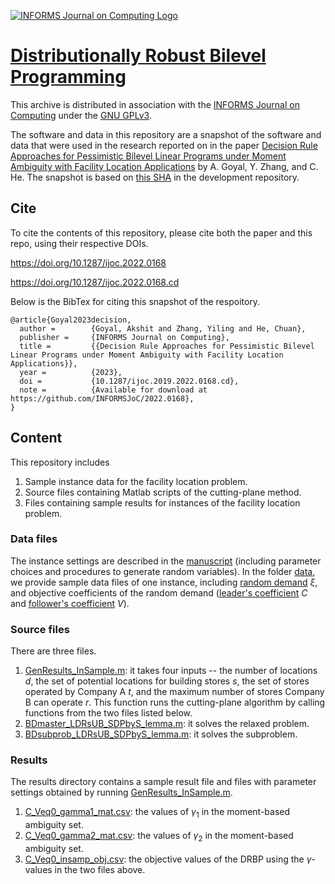 [![INFORMS Journal on Computing Logo](https://INFORMSJoC.github.io/logos/INFORMS_Journal_on_Computing_Header.jpg)](https://pubsonline.informs.org/journal/ijoc)

# [Distributionally Robust Bilevel Programming](https://doi.org/10.1287/ijoc.2022.0168)

This archive is distributed in association with the [INFORMS Journal on
Computing](https://pubsonline.informs.org/journal/ijoc) under the [GNU GPLv3](LICENSE).

The software and data in this repository are a snapshot of the software and data
that were used in the research reported on in the paper 
[Decision Rule Approaches for Pessimistic Bilevel Linear Programs under Moment Ambiguity with Facility Location Applications](https://doi.org/10.1287/ijoc.2022.0168) by A. Goyal, Y. Zhang, and C. He. 
The snapshot is based on 
[this SHA](https://github.com/tkralphs/JoCTemplate/commit/f7f30c63adbcb0811e5a133e1def696b74f3ba15) 
in the development repository. 

## Cite

To cite the contents of this repository, please cite both the paper and this repo, using their respective DOIs.

https://doi.org/10.1287/ijoc.2022.0168

https://doi.org/10.1287/ijoc.2022.0168.cd

Below is the BibTex for citing this snapshot of the respoitory.

```
@article{Goyal2023decision,
  author =        {Goyal, Akshit and Zhang, Yiling and He, Chuan},
  publisher =     {INFORMS Journal on Computing},
  title =         {{Decision Rule Approaches for Pessimistic Bilevel Linear Programs under Moment Ambiguity with Facility Location Applications}},
  year =          {2023},
  doi =           {10.1287/ijoc.2019.2022.0168.cd},
  note =          {Available for download at https://github.com/INFORMSJoC/2022.0168},
}  
```

## Content

This repository includes

1. Sample instance data for the facility location problem.
2. Source files containing Matlab scripts of the cutting-plane method.
3. Files containing sample results for instances of the facility location problem.

<!--1. Files describing the data formats and results.-->

### Data files

The instance settings are described in the [manuscript](https://doi.org/10.1287/ijoc.2022.0168) (including parameter choices and procedures to generate random variables). In the folder [data](data), we provide sample data files of one instance, including [random demand](data/ksi_in-sample.csv) $\xi$, and objective coefficients of the random demand ([leader's coefficient](data/C.csv) $C$ and [follower's coefficient](data/V.csv) $V$).

### Source files
There are three files.

1. [GenResults_InSample.m](src/GenResults_InSample.m): it takes four inputs -- the number of locations $d$, the set of potential locations for building stores $s$, the set of stores operated by Company A $t$, and the maximum number of stores Company B can operate $r$. This function runs the cutting-plane algorithm by calling functions from the two files listed below.
2. [BDmaster_LDRsUB_SDPbyS_lemma.m](src/BDmaster_LDRsUB_SDPbyS_lemma.m): it solves the relaxed problem.
3. [BDsubprob_LDRsUB_SDPbyS_lemma.m](src/BDsubprob_LDRsUB_SDPbyS_lemma.m): it solves the subproblem.

### Results

The results directory contains a sample result file and files with parameter settings obtained by running [GenResults_InSample.m](src/GenResults_InSample.m). 
1. [C_Veq0_gamma1_mat.csv](results/C_Veq0_gamma1_mat.csv): the values of $\gamma_1$ in the moment-based ambiguity set.
2. [C_Veq0_gamma2_mat.csv](results/C_Veq0_gamma2_mat.csv): the values of $\gamma_2$ in the moment-based ambiguity set.
3. [C_Veq0_insamp_obj.csv](results/C_Veq0_insamp_obj.csv): the objective values of the DRBP using the $\gamma$-values in the two files above.



